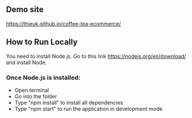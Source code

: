 ## Demo site 
https://thieuk.github.io/coffee-tea-ecommerce/

## How to Run Locally

You need to install Node.js. 
Go to this link https://nodejs.org/en/download/ and install Node. 

### Once Node.js is installed:
* Open terminal
* Go into the folder 
* Type “npm install” to install all dependencies 
* Type "npm start" to run the application in development mode
